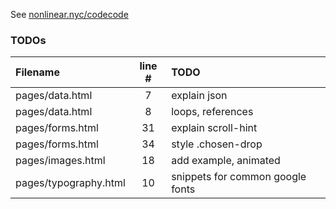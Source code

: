 See [nonlinear.nyc/codecode](http://nonlinear.nyc/codecode)

### TODOs
| Filename | line # | TODO
|:------|:------:|:------
| pages/data.html | 7 | explain json
| pages/data.html | 8 | loops, references
| pages/forms.html | 31 | explain scroll-hint
| pages/forms.html | 34 | style .chosen-drop
| pages/images.html | 18 | add example, animated
| pages/typography.html | 10 | snippets for common google fonts